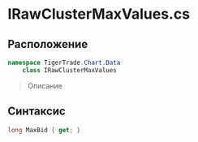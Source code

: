 
# IRawClusterMaxValues.cs
## Расположение
```csharp
namespace TigerTrade.Chart.Data  
    class IRawClusterMaxValues
```

> Описание

## Синтаксис
```csharp
long MaxBid { get; }
```
